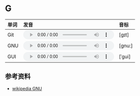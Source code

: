 
# G

| 单词  | 发音 | 音标 |
| :-- | :-- | :-- |
| Git | <audio :src="$withBase('/audio/Git.mp3')" controls="controls"></audio> | [ɡɪt] |
| GNU | <audio :src="$withBase('/audio/GNU.mp3')" controls="controls"></audio> | [gnu:] |
| GUI | <audio :src="$withBase('/audio/GUI.mp3')" controls="controls"></audio> | [ˈɡui] |

## 参考资料

- [wikipedia GNU](https://en.wikipedia.org/wiki/GNU)

<style lang="css">
audio {
  height: 30px;
}

@media screen and (max-width: 720px){
  audio { 
    width: 20px; 
  } 
}
</style>
